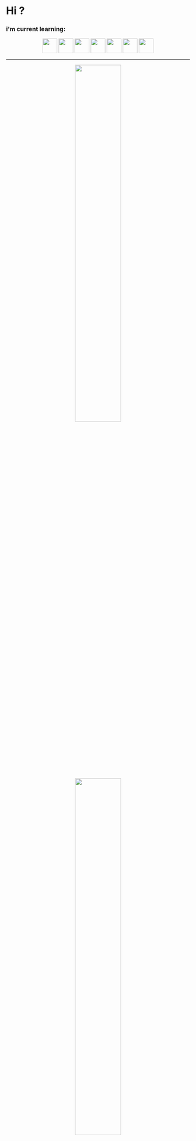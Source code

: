 # Hi ?

### i'm current learning:
<div align="center">
 <img height="40em" src="https://cdn.jsdelivr.net/gh/devicons/devicon/icons/debian/debian-original.svg" />
 <img height="40em" src="https://cdn.jsdelivr.net/gh/devicons/devicon/icons/linux/linux-original.svg" />
 <img height="40em" src="https://cdn.jsdelivr.net/gh/devicons/devicon/icons/c/c-original.svg" />
 <img height="40em" src="https://cdn.jsdelivr.net/gh/devicons/devicon/icons/cplusplus/cplusplus-original.svg" />
 <img height="40em" src="https://cdn.jsdelivr.net/gh/devicons/devicon/icons/python/python-original.svg" />
 <img height="40em" src="https://cdn.jsdelivr.net/gh/devicons/devicon/icons/html5/html5-original.svg" />
 <img height="40em" src="https://cdn.jsdelivr.net/gh/devicons/devicon/icons/css3/css3-original.svg" />
</div>

---

<div align="center">
  <img align="center" width="50%" src="https://github-readme-stats.vercel.app/api?username=iagorrr04&theme=dark&show_icons=true&hide_border=true" />
  <img width="50%" src="https://github-readme-stats.vercel.app/api/top-langs/?username=iagorrr04&layout=compact&langs_count=7&theme=dark&hide_border=true"/>
</div>

---


### Contact me
<div>
   <a href="mailto:iagorrr04@gmail.com" target="_blank"><img src="https://img.shields.io/badge/-Gmail-%23333?style=for-the-badge&logo=gmail&logoColor=white" target="_blank"></a>

  <a href="https://discordapp.com/users/692551222976184352/" target="_blank"><img src="https://img.shields.io/badge/Discord-Iagorrr%233176-7289DA?logo=Discord&style=for-the-badge&logoColor=white" target="_blank"></a>
</div>
